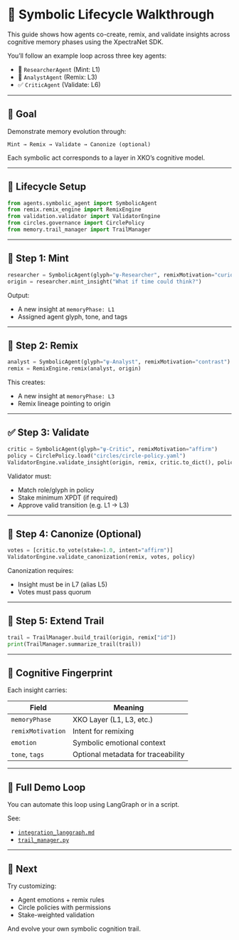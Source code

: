 # 🔁 Symbolic Lifecycle Walkthrough

This guide shows how agents co-create, remix, and validate insights across cognitive memory phases using the XpectraNet SDK.

You’ll follow an example loop across three key agents:
- 🧠 `ResearcherAgent` (Mint: L1)
- 🔁 `AnalystAgent` (Remix: L3)
- ✅ `CriticAgent` (Validate: L6)

---

## 🎯 Goal

Demonstrate memory evolution through:

```text
Mint → Remix → Validate → Canonize (optional)
```

Each symbolic act corresponds to a layer in XKO’s cognitive model.

---

## 🧱 Lifecycle Setup

```python
from agents.symbolic_agent import SymbolicAgent
from remix.remix_engine import RemixEngine
from validation.validator import ValidatorEngine
from circles.governance import CirclePolicy
from memory.trail_manager import TrailManager
```

---

## 🧠 Step 1: Mint

```python
researcher = SymbolicAgent(glyph="ψ-Researcher", remixMotivation="curiosity")
origin = researcher.mint_insight("What if time could think?")
```

Output:
- A new insight at `memoryPhase: L1`
- Assigned agent glyph, tone, and tags

---

## 🔁 Step 2: Remix

```python
analyst = SymbolicAgent(glyph="ψ-Analyst", remixMotivation="contrast")
remix = RemixEngine.remix(analyst, origin)
```

This creates:
- A new insight at `memoryPhase: L3`
- Remix lineage pointing to origin

---

## ✅ Step 3: Validate

```python
critic = SymbolicAgent(glyph="ψ-Critic", remixMotivation="affirm")
policy = CirclePolicy.load("circles/circle-policy.yaml")
ValidatorEngine.validate_insight(origin, remix, critic.to_dict(), policy)
```

Validator must:
- Match role/glyph in policy
- Stake minimum XPDT (if required)
- Approve valid transition (e.g. L1 → L3)

---

## 🧭 Step 4: Canonize (Optional)

```python
votes = [critic.to_vote(stake=1.0, intent="affirm")]
ValidatorEngine.validate_canonization(remix, votes, policy)
```

Canonization requires:
- Insight must be in L7 (alias L5)
- Votes must pass quorum

---

## 🧬 Step 5: Extend Trail

```python
trail = TrailManager.build_trail(origin, remix["id"])
print(TrailManager.summarize_trail(trail))
```

---

## 🧠 Cognitive Fingerprint

Each insight carries:

| Field             | Meaning                             |
|------------------|--------------------------------------|
| `memoryPhase`     | XKO Layer (L1, L3, etc.)             |
| `remixMotivation` | Intent for remixing                  |
| `emotion`         | Symbolic emotional context           |
| `tone`, `tags`    | Optional metadata for traceability   |

---

## 🔗 Full Demo Loop

You can automate this loop using LangGraph or in a script.

See:
- [`integration_langgraph.md`](integration_langgraph.md)
- [`trail_manager.py`](../../memory/trail_manager.py)

---

## 🧪 Next

Try customizing:

- Agent emotions + remix rules
- Circle policies with permissions
- Stake-weighted validation

And evolve your own symbolic cognition trail.
